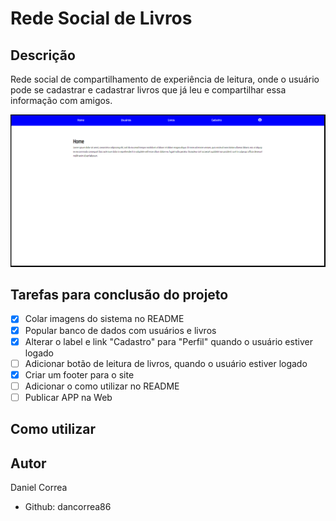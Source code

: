 # Rede Social de Livros

## Descrição

Rede social de compartilhamento de experiência de leitura, onde o usuário pode se cadastrar e cadastrar livros que já leu e compartilhar essa informação com amigos.

![Imagem Sistema](https://github.com/dancorrea86/social_network_books/blob/master/media/imgs_project/site_image.png)

## Tarefas para conclusão do projeto

- [x] Colar imagens do sistema no README
- [x] Popular banco de dados com usuários e livros
- [x] Alterar o label e link "Cadastro" para "Perfil" quando o usuário estiver logado
- [ ] Adicionar botão de leitura de livros, quando o usuário estiver logado
- [x] Criar um footer para o site
- [ ] Adicionar o como utilizar no README
- [ ] Publicar APP na Web

## Como utilizar



## Autor

Daniel Correa
- Github: dancorrea86

